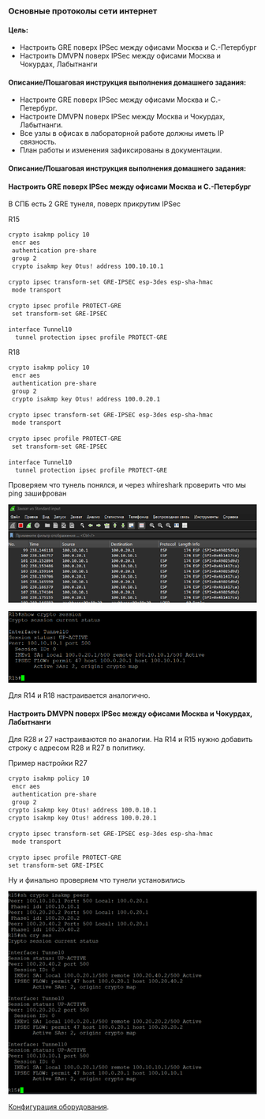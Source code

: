 ### Основные протоколы сети интернет 

#### Цель:

- Настроить GRE поверх IPSec между офисами Москва и С.-Петербург
- Настроить DMVPN поверх IPSec между офисами Москва и Чокурдах, Лабытнанги

#### Описание/Пошаговая инструкция выполнения домашнего задания:

- Настроите GRE поверх IPSec между офисами Москва и С.-Петербург.
- Настроите DMVPN поверх IPSec между Москва и Чокурдах, Лабытнанги.
- Все узлы в офисах в лабораторной работе должны иметь IP связность.
- План работы и изменения зафиксированы в документации.


#### Описание/Пошаговая инструкция выполнения домашнего задания:
#### Настроить GRE поверх IPSec между офисами Москва и С.-Петербург

В СПБ есть 2 GRE тунеля, поверх прикрутим IPSec

R15
    
    crypto isakmp policy 10
     encr aes
     authentication pre-share
     group 2
     crypto isakmp key Otus! address 100.10.10.1    
        
    crypto ipsec transform-set GRE-IPSEC esp-3des esp-sha-hmac 
     mode transport

    crypto ipsec profile PROTECT-GRE
     set transform-set GRE-IPSEC 

    interface Tunnel10
      tunnel protection ipsec profile PROTECT-GRE
R18
  
    crypto isakmp policy 10
     encr aes
     authentication pre-share
     group 2
     crypto isakmp key Otus! address 100.0.20.1    
        
    crypto ipsec transform-set GRE-IPSEC esp-3des esp-sha-hmac 
     mode transport

    crypto ipsec profile PROTECT-GRE
     set transform-set GRE-IPSEC 

    interface Tunnel10
      tunnel protection ipsec profile PROTECT-GRE


Проверяем что тунель понялся, и через whireshark проверить что мы ping зашифрован

![](Step1-1.png)

![](Step1-2.png)

Для R14 и R18 настраивается аналогично.

#### Настроить DMVPN поверх IPSec между офисами Москва и Чокурдах, Лабытнанги

Для R28 и 27 настраиваются по аналогии. На R14 и R15  нужно добавить строку с адресом R28 и R27 в политику.

Пример настройки R27

    crypto isakmp policy 10
     encr aes
     authentication pre-share
     group 2
    crypto isakmp key Otus! address 100.0.10.1
    crypto isakmp key Otus! address 100.0.20.1
     
    crypto ipsec transform-set GRE-IPSEC esp-3des esp-sha-hmac
     mode transport

    crypto ipsec profile PROTECT-GRE
    set transform-set GRE-IPSEC

Ну и финально проверяем что тунели установились

![](Step2-1.png)



[Конфигурация оборудования](Config/).
